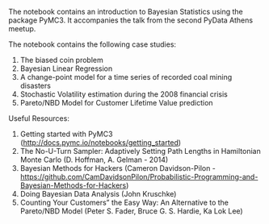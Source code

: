 The notebook contains an introduction to Bayesian Statistics using the package PyMC3. 
It accompanies the talk from the second PyData Athens meetup.

The notebook contains the following case studies:

  1) The biased coin problem 
  2) Bayesian Linear Regression
  3) A change-point model for a time series of recorded coal mining disasters
  4) Stochastic Volatility estimation during the 2008 financial crisis
  5) Pareto/NBD Model for Customer Lifetime Value prediction
  
Useful Resources:

1) Getting started with PyMC3 (http://docs.pymc.io/notebooks/getting_started)
2) The No-U-Turn Sampler: Adaptively Setting Path Lengths in Hamiltonian Monte Carlo (D. Hoffman, A. Gelman - 2014)
3) Bayesian Methods for Hackers (Cameron Davidson-Pilon - https://github.com/CamDavidsonPilon/Probabilistic-Programming-and-Bayesian-Methods-for-Hackers)
4) Doing Bayesian Data Analysis (John Kruschke)
5) Counting Your Customers” the Easy Way: An Alternative to the Pareto/NBD Model (Peter S. Fader, Bruce G. S. Hardie, Ka Lok Lee)

